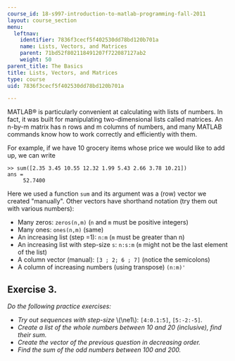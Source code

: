 ```yaml
---
course_id: 18-s997-introduction-to-matlab-programming-fall-2011
layout: course_section
menu:
  leftnav:
    identifier: 7836f3cecf5f402530dd78bd120b701a
    name: Lists, Vectors, and Matrices
    parent: 71bd52f802118491207f722087127ab2
    weight: 50
parent_title: The Basics
title: Lists, Vectors, and Matrices
type: course
uid: 7836f3cecf5f402530dd78bd120b701a

---
```


MATLAB® is particularly convenient at calculating with lists of numbers. In fact, it was built for manipulating two-dimensional lists called matrices. An n-by-m matrix has n rows and m columns of numbers, and many MATLAB commands know how to work correctly and efficiently with them.

For example, if we have 10 grocery items whose price we would like to add up, we can write

```
>> sum([2.35 3.45 10.55 12.32 1.99 5.43 2.66 3.78 10.21])
ans =
     52.7400
```

Here we used a function `sum` and its argument was a (row) vector we created "manually". Other vectors have shorthand notation (try them out with various numbers):

*   Many zeros: `zeros(n,m)` (`n` and `m` must be positive integers)
*   Many ones: `ones(n,m)` (same)
*   An increasing list (step =1): `n:m` (`m` must be greater than n)
*   An increasing list with step-size `s`: `n:s:m` (`m` might not be the last element of the list)
*   A column vector (manual): `[3 ; 2; 6 ; 7]` (notice the semicolons)
*   A column of increasing numbers (using transpose) `(n:m)'`

Exercise 3.
-----------

_Do the following practice exercises:_

*   _Try out sequences with step-size_ \\(\\ne1\\): `[4:0.1:5]`, `[5:-2:-5]`.
*   _Create a list of the whole numbers between 10 and 20 (inclusive), find their sum._
*   _Create the vector of the previous question in decreasing order._
*   _Find the sum of the odd numbers between 100 and 200._